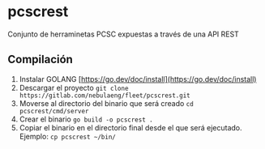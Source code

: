 # pcscrest

Conjunto de herraminetas PCSC expuestas a través de una API REST

## Compilación

1. Instalar GOLANG [https://go.dev/doc/install](https://go.dev/doc/install)
2. Descargar el proyecto
`git clone https://gitlab.com/nebulaeng/fleet/pcscrest.git`
3. Moverse al directorio del binario que será creado
`cd pcscrest/cmd/server`
4. Crear el binario
`go build -o pcscrest .`
5. Copiar el binario en el directorio final desde el que será ejecutado. Ejemplo:
`cp pcscrest ~/bin/` 

